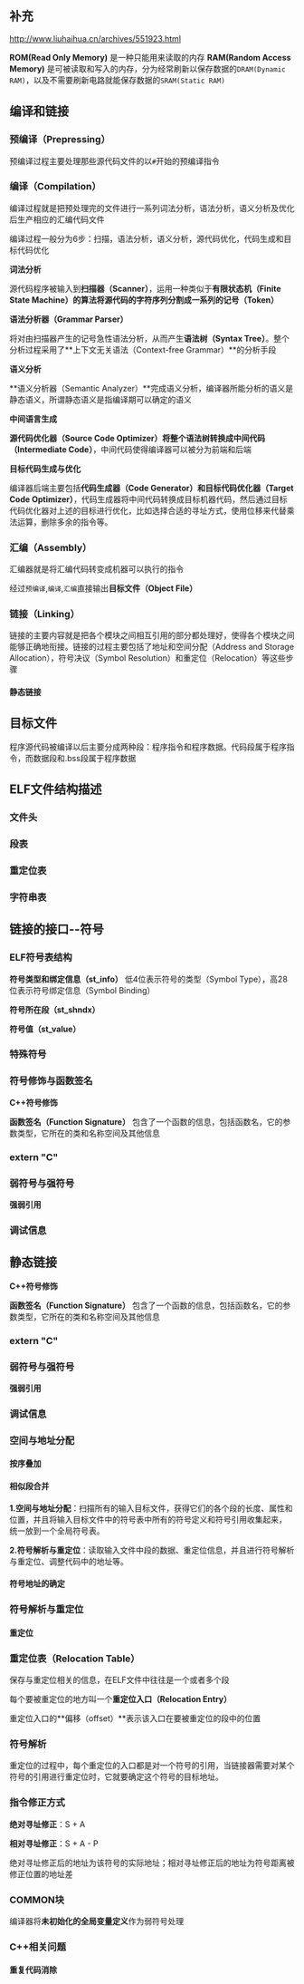 ## 补充
http://www.liuhaihua.cn/archives/551923.html

**ROM(Read Only Memory)** 是一种只能用来读取的内存
**RAM(Random Access Memory)** 是可被读取和写入的内存，分为经常刷新以保存数据的`DRAM(Dynamic RAM)`，以及不需要刷新电路就能保存数据的`SRAM(Static RAM)`


## 编译和链接
### 预编译（Prepressing）
预编译过程主要处理那些源代码文件的以`#`开始的预编译指令

### 编译（Compilation）
编译过程就是把预处理完的文件进行一系列词法分析，语法分析，语义分析及优化后生产相应的汇编代码文件

编译过程一般分为6步：扫描，语法分析，语义分析，源代码优化，代码生成和目标代码优化

**词法分析**

源代码程序被输入到**扫描器（Scanner）**，运用一种类似于**有限状态机（Finite State Machine）**的算法将源代码的字符序列分割成一系列的**记号（Token）**

**语法分析器（Grammar Parser）**

将对由扫描器产生的记号急性语法分析，从而产生**语法树（Syntax Tree）**。整个分析过程采用了**上下文无关语法（Context-free Grammar）**的分析手段


**语义分析**

**语义分析器（Semantic Analyzer）**完成语义分析，编译器所能分析的语义是静态语义，所谓静态语义是指编译期可以确定的语义

**中间语言生成**

**源代码优化器（Source Code Optimizer）**将整个语法树转换成**中间代码（Intermediate Code）**，中间代码使得编译器可以被分为前端和后端

**目标代码生成与优化**

编译器后端主要包括**代码生成器（Code Generator）**和**目标代码优化器（Target Code Optimizer）**，代码生成器将中间代码转换成目标机器代码，然后通过目标代码优化器对上述的目标进行优化，比如选择合适的寻址方式，使用位移来代替乘法运算，删除多余的指令等。


### 汇编（Assembly）
汇编器就是将汇编代码转变成机器可以执行的指令

经过`预编译`,`编译`,`汇编`直接输出**目标文件（Object File）**

### 链接（Linking）
链接的主要内容就是把各个模块之间相互引用的部分都处理好，使得各个模块之间能够正确地衔接。链接的过程主要包括了地址和空间分配（Address and Storage Allocation），符号决议（Symbol Resolution）和重定位（Relocation）等这些步骤

#### 静态链接

## 目标文件
程序源代码被编译以后主要分成两种段：程序指令和程序数据。代码段属于程序指令，而数据段和.bss段属于程序数据


## ELF文件结构描述
### 文件头

### 段表

### 重定位表

### 字符串表

## 链接的接口--符号

### ELF符号表结构
**符号类型和绑定信息（st_info）** 低4位表示符号的类型（Symbol Type），高28位表示符号绑定信息（Symbol Binding）

**符号所在段（st_shndx）**

**符号值（st_value）**

### 特殊符号

### 符号修饰与函数签名

**C++符号修饰**

**函数签名（Function Signature）** 包含了一个函数的信息，包括函数名，它的参数类型，它所在的类和名称空间及其他信息	

### extern "C"

### 弱符号与强符号

**强弱引用**

###  调试信息

## 静态链接

**C++符号修饰**

**函数签名（Function Signature）** 包含了一个函数的信息，包括函数名，它的参数类型，它所在的类和名称空间及其他信息	

### extern "C"

### 弱符号与强符号

**强弱引用**

###  调试信息

### 空间与地址分配

#### 按序叠加

#### 相似段合并

**1.空间与地址分配**：扫描所有的输入目标文件，获得它们的各个段的长度、属性和位置，并且将输入目标文件中的符号表中所有的符号定义和符号引用收集起来， 统一放到一个全局符号表。

**2.符号解析与重定位**：读取输入文件中段的数据、重定位信息，并且进行符号解析与重定位、调整代码中的地址等。

#### 符号地址的确定

### 符号解析与重定位

#### 重定位

### 重定位表（Relocation Table）

保存与重定位相关的信息，在ELF文件中往往是一个或者多个段

每个要被重定位的地方叫一个**重定位入口（Relocation Entry）**

重定位入口的**偏移（offset）**表示该入口在要被重定位的段中的位置

### 符号解析

重定位的过程中，每个重定位的入口都是对一个符号的引用，当链接器需要对某个符号的引用进行重定位时，它就要确定这个符号的目标地址。

### 指令修正方式

**绝对寻址修正**：S + A

**相对寻址修正**：S + A - P

绝对寻址修正后的地址为该符号的实际地址；相对寻址修正后的地址为符号距离被修正位置的地址差

### COMMON块

编译器将**未初始化的全局变量定义**作为弱符号处理

### C++相关问题

#### 重复代码消除


